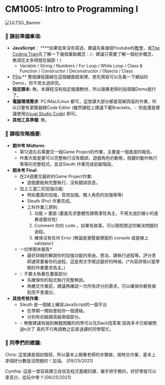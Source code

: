 # CM1005: Intro to Programming I

![ULTSG_Banner](https://user-images.githubusercontent.com/14081948/160753354-ee8de386-f666-4d3e-b1a6-7055819adabf.png)

### 🔖  課前準備事項:

- **JavaScript**： ****如果從來沒有寫過，建議先看幾個Youtube的[教學](https://youtu.be/PkZNo7MFNFg)，或[The Coding Train](https://www.youtube.com/playlist?list=PLRqwX-V7Uu6Zy51Q-x9tMWIv9cueOFTFA)先了解一下幾個重點概念：(💡 建議只需要了解一個初步概念，無須花太多時間在細節！)
    - Variable / String / Numbers / For Loop / While Loop / Class & Function / Constructor / Deconstructor / Objects / Class
- [P5js](https://p5js.org/):** 整個課程圍繞在這個繪圖框架裡，想先預習可以先看一下網站的Demo，但不用太過研究。
- **指定課本:** 無。本課程沒有指定閱讀教材，所以跟著老師的指導跟Demo就行了。
- **電腦環境需求**: PC/Mac/Linux 都可，這堂課大部分都是寫網頁版的作業，所以只要有瀏覽器跟Code Editor (雖然課程上建議下載Brackets，💡 但是還是建議使用[Visual Studio Code](https://code.visualstudio.com/)) 即可。
- **其他工具準備**: 無。

### 📓 課程攻略摘要:

- **期中考 Midterm**:
    - 第12週左右需要交一個Game Project的作業，主要是一個進度的報告。
    - 作業大致是要可以完整執行沒有錯誤，遊戲角色的動態，按鍵的動作執行等等的完整程式。並且Sleuth 作業完成初級階段。
- **期末考 Final**:
    - 在24週要交最終的Game Project作業:
        - 遊戲要能夠完整執行，沒有錯誤訊息。
    - 加上三選二的加強功能:
        - 例如畫面的加強，音效加強，敵人角色的加強等等)
        - Sleuth (Pro) 作業完成。
        - 工科作業三原則:
            1. 功能 > 畫面 (畫面先求整體性跟簡潔性為主，不用太過於細小的差異或藝術性)
            2. Comment 你的 code 。如果有故事，可以簡短敘述你解決問題的過程。
            3. 確保沒有任何 Error (無論是瀏覽器裡面的 console 或是線上 validator)
    - 一份學期末報告*
        - 最好詳細的解說你的加強功能的來由，想法，跟執行過程等。評分老師通常要看你的過程，這是用文字敘述最好的時候。(*內容詳情以當學期的作業要求為主。)
    - 💡 不要太執著在畫面部分:
        - 先確保你的程式執行完整無誤。
        - 再繳交作業前，建議再確認一次所有評分的需求，可以確保你都有做到而不會漏分。
- **其他考核作業**:
    - Sleuth 是一個線上練習JavaScript的一個平台
        - 在學期一開始會給你一個連結。
        - 分別有初級跟高級兩個部分。
    - 💡 無敵建議有碰到解題困難的同學可以先Slack找答案 因為多半已經被問過n次了 真的不行再請教之前拿過課的同學幫忙。
    

### 🤩 同學們的建議:

Chris: 這堂課是個初階班，所以基本上跟著老師的步驟做，按時交作業，基本上拿個好分數是沒問題的！加油。 [09/25/2021]

Cynthia: 這是一堂容易建立自信及程式基礎的課，蠻手把手教的，好好學就可以拿高分，從玩中學 !!   [09/25/2021]

